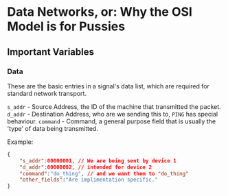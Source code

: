 # Data Networks, or: Why the OSI Model is for Pussies


## Important Variables

### Data
These are the basic entries in a signal's data list, which are required for standard network transport.

`s_addr` - Source Address, the ID of the machine that transmitted the packet.
`d_addr` - Destination Address, who are we sending this to, `PING` has special behaviour.
`command` - Command, a general purpose field that is usually the 'type' of data being transmitted.

Example:

```json
{
	"s_addr":00000001, // We are being sent by device 1 
	"d_addr":00000002, // intended for device 2
	"command":"do_thing", // and we want them to "do_thing"
	"other_fields":"Are implimentation specific."
}
